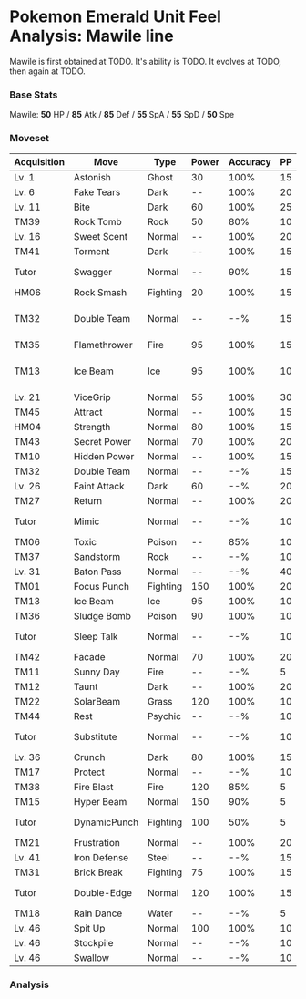 # Pokemon Emerald Unit Feel Analysis: Mawile line

Mawile is first obtained at TODO. It's ability is TODO. It evolves at TODO, then again at TODO.

### Base Stats

Mawile: **50** HP / **85** Atk / **85** Def / **55** SpA / **55** SpD / **50** Spe

### Moveset

|Acquisition|Move        |Type    |Power|Accuracy|PP |Notes                    |
|---        |---         |---     |---  |---     |---|---                      |
|Lv. 1      |Astonish    |Ghost   |30   |100%    |15 |                         |
|Lv. 6      |Fake Tears  |Dark    |--   |100%    |20 |                         |
|Lv. 11     |Bite        |Dark    |60   |100%    |25 |                         |
|TM39       |Rock Tomb   |Rock    |50   |80%     |10 |                         |
|Lv. 16     |Sweet Scent |Normal  |--   |100%    |20 |                         |
|TM41       |Torment     |Dark    |--   |100%    |15 |                         |
|Tutor      |Swagger     |Normal  |--   |90%     |15 |Emerald only             |
|HM06       |Rock Smash  |Fighting|20   |100%    |15 |                         |
|TM32       |Double Team |Normal  |--   |--%     |15 |Buy at Game Corner       |
|TM35       |Flamethrower|Fire    |95   |100%    |15 |                         |
|TM13       |Ice Beam    |Ice     |95   |100%    |10 |Buy at Game Corner       |
|Lv. 21     |ViceGrip    |Normal  |55   |100%    |30 |                         |
|TM45       |Attract     |Normal  |--   |100%    |15 |                         |
|HM04       |Strength    |Normal  |80   |100%    |15 |                         |
|TM43       |Secret Power|Normal  |70   |100%    |20 |                         |
|TM10       |Hidden Power|Normal  |--   |100%    |15 |                         |
|TM32       |Double Team |Normal  |--   |--%     |15 |                         |
|Lv. 26     |Faint Attack|Dark    |60   |--%     |20 |                         |
|TM27       |Return      |Normal  |--   |100%    |20 |                         |
|Tutor      |Mimic       |Normal  |--   |--%     |10 |Emerald only             |
|TM06       |Toxic       |Poison  |--   |85%     |10 |                         |
|TM37       |Sandstorm   |Rock    |--   |--%     |10 |                         |
|Lv. 31     |Baton Pass  |Normal  |--   |--%     |40 |                         |
|TM01       |Focus Punch |Fighting|150  |100%    |20 |                         |
|TM13       |Ice Beam    |Ice     |95   |100%    |10 |                         |
|TM36       |Sludge Bomb |Poison  |90   |100%    |10 |                         |
|Tutor      |Sleep Talk  |Normal  |--   |--%     |10 |Emerald only             |
|TM42       |Facade      |Normal  |70   |100%    |20 |                         |
|TM11       |Sunny Day   |Fire    |--   |--%     |5  |                         |
|TM12       |Taunt       |Dark    |--   |100%    |20 |                         |
|TM22       |SolarBeam   |Grass   |120  |100%    |10 |                         |
|TM44       |Rest        |Psychic |--   |--%     |10 |                         |
|Tutor      |Substitute  |Normal  |--   |--%     |10 |Emerald only             |
|Lv. 36     |Crunch      |Dark    |80   |100%    |15 |                         |
|TM17       |Protect     |Normal  |--   |--%     |10 |                         |
|TM38       |Fire Blast  |Fire    |120  |85%     |5  |                         |
|TM15       |Hyper Beam  |Normal  |150  |90%     |5  |                         |
|Tutor      |DynamicPunch|Fighting|100  |50%     |5  |Emerald only             |
|TM21       |Frustration |Normal  |--   |100%    |20 |                         |
|Lv. 41     |Iron Defense|Steel   |--   |--%     |15 |                         |
|TM31       |Brick Break |Fighting|75   |100%    |15 |                         |
|Tutor      |Double-Edge |Normal  |120  |100%    |15 |Emerald only             |
|TM18       |Rain Dance  |Water   |--   |--%     |5  |                         |
|Lv. 46     |Spit Up     |Normal  |100  |100%    |10 |                         |
|Lv. 46     |Stockpile   |Normal  |--   |--%     |10 |                         |
|Lv. 46     |Swallow     |Normal  |--   |--%     |10 |                         |

### Analysis